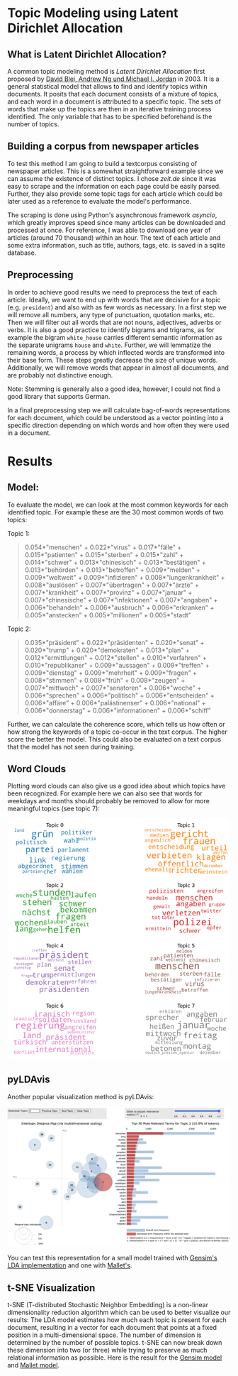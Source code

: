 # Topic Modeling using Latent Dirichlet Allocation

## What is Latent Dirichlet Allocation?

A common topic modeling method is *Latent Dirichlet Allocation* first proposed by [David Blei, Andrew Ng und Michael I. Jordan](https://www.jmlr.org/papers/volume3/blei03a/blei03a.pdf) in 2003. It is a general statistical model that allows to find and identify topics within documents. It posits that each document consists of a mixture of topics, and each word in a document is attributed to a specific topic. The sets of words that make up the topics are then in an iterative training process identified. The only variable that has to be specified beforehand is the number of topics.


## Building a corpus from newspaper articles

To test this method I am going to build a textcorpus consisting of newspaper articles. This is a somewhat straightforward example since we can assume the existence of distinct topics. I chose *zeit.de* since it was easy to scrape and the information on each page could be easily parsed. Further, they also provide some topic tags for each article which could be later used as a reference to evaluate the model's performance. 

The scraping is done using Python's asynchronous framework *asyncio*, which greatly improves speed since many articles can be downloaded and processed at once. For reference, I was able to download one year of articles (around 70 thousand) within an hour. The text of each article and some extra information, such as title, authors, tags, etc. is saved in a sqlite database.

## Preprocessing

In order to achieve good results we need to preprocess the text of each article. Ideally, we want to end up with words that are decisive for a topic (e.g. `president`) and also with as few words as necessary. In a first step we will remove all numbers, any type of punctuation, quotation marks, etc. Then we will filter out all words that are not nouns, adjectives, adverbs or verbs. It is also a good practice to identify bigrams and trigrams, as for example the bigram `white_house` carries different semantic information as the separate unigrams `house` and `white`. Further, we will lemmatize the remaining words, a process by which inflected words are transformed into their base form. These steps greatly decrease the size of unique words. Additionally, we will remove words that appear in almost all documents, and are probably not distinctive enough. 

Note: Stemming is generally also a good idea, however, I could not find a good library that supports German. 

In a final preprocessing step we will calculate bag-of-words representations for each document, which could be understood as a vector pointing into a specific direction depending on which words and how often they were used in a document. 

# Results

## Model:

To evaluate the model, we can look at the most common keywords for each identified topic. For example these are the 30 most common words of two topics:

Topic 1:

> 0.054*"menschen" + 0.022*"virus" + 0.017*"fälle" + 0.015*"patienten" + 
  0.015*"sterben" + 0.015*"zahl" + 0.014*"schwer" + 0.013*"chinesisch" + 
  0.013*"bestätigen" + 0.013*"behörden" + 0.013*"betroffen" + 0.009*"melden" +
  0.009*"weltweit" + 0.009*"infizieren" + 0.008*"lungenkrankheit" +
  0.008*"auslösen" + 0.007*"übertragen" + 0.007*"ärzte" + 0.007*"krankheit" +
  0.007*"provinz" + 0.007*"januar" + 0.007*"chinesische" +
  0.007*"infektionen" + 0.007*"angaben" + 0.006*"behandeln" +
  0.006*"ausbruch" + 0.006*"erkranken" + 0.005*"anstecken" +
  0.005*"millionen" + 0.005*"stadt"
 

Topic 2:

> 0.035*"präsident" + 0.022*"präsidenten" + 0.020*"senat" + 0.020*"trump" +
  0.020*"demokraten" + 0.013*"plan" + 0.012*"ermittlungen" + 0.012*"stellen" +
  0.010*"verfahren" + 0.010*"republikaner" + 0.009*"aussagen" +
  0.009*"treffen" + 0.009*"dienstag" + 0.009*"mehrheit" + 0.009*"fragen" +
  0.008*"stimmen" + 0.008*"früh" + 0.008*"zeugen" + 0.007*"mittwoch" +
  0.007*"senatoren" + 0.006*"woche" + 0.006*"sprechen" + 0.006*"politisch" +
  0.006*"entscheiden" + 0.006*"affäre" + 0.006*"palästinenser" +
  0.006*"national" + 0.006*"donnerstag" + 0.006*"informationen" +
  0.006*"schiff"


Further, we can calculate the coherence score, which tells us how often or how strong the keywords of a topic co-occur in the text corpus. The higher score the better the model. This could also be evaluated on a text corpus that the model has not seen during training.

## Word Clouds

Plotting word clouds can also give us a good idea about which topics have been recognized. For example here we can also see that words for weekdays and months should probably be removed to allow for more meaningful topics (see topic 7):

![Word clouds](word_clouds_example.png)


## pyLDAvis

Another popular visualization method is pyLDAvis:

![pyLDAvis](pyLDAvis_screenshot.png)

You can test this representation for a small model trained with [Gensim's LDA implementation](https://jonasengelmann.github.io/topic_modeling_example/pyLDAvis_lda.html) and one with [Mallet's](https://jonasengelmann.github.io/topic_modeling_example/pyLDAvis_lda_mallet.html).


## t-SNE  Visualization

t-SNE (T-distributed Stochastic Neighbor Embedding) is a non-linear dimensionality reduction algorithm which can be used to better visualize our results: The LDA model estimates how much each topic is present for each document, resulting in a vector for each document that points at a fixed position in a multi-dimensional space. The number of dimension is determined by the number of possible topics. t-SNE can now break down these dimension into two (or three) while trying to preserve as much relational information as possible. Here is the result for the [Gensim model](https://jonasengelmann.github.io/topic_modeling_example/tsne-lda.html) and [Mallet model](https://jonasengelmann.github.io/topic_modeling_example/tsne-lda_mallet.html).